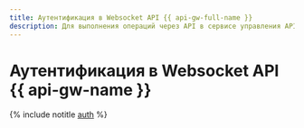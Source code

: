 ```yaml
---
title: Аутентификация в Websocket API {{ api-gw-full-name }}
description: Для выполнения операций через API в сервисе управления API-шлюзами – {{ api-gw-full-name }}, необходимо получить IAM-токен для своего аккаунта.
---
```


# Аутентификация в Websocket API {{ api-gw-name }}

{% include notitle [auth](../../../_includes/authentication.md) %}
